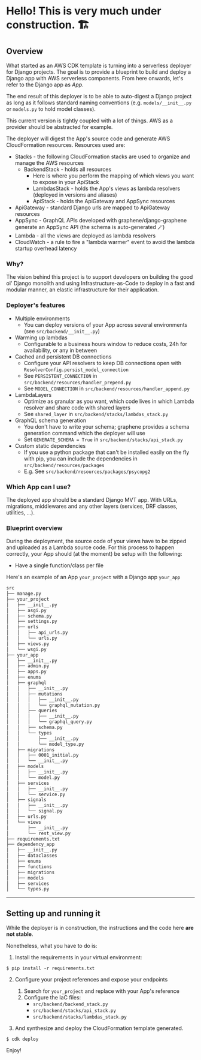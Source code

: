 # Hello! This is very much under construction. 🏗️

## Overview
What started as an AWS CDK template is turning into a serverless deployer for Django projects.
The goal is to provide a blueprint to build and deploy a Django app with AWS serverless components. From here onwards,
let's refer to the Django app as *App*.

The end result of this deployer is to be able to auto-digest a Django project as long as it follows standard naming 
conventions (e.g. `models/__init__.py` or `models.py` to hold model classes).

This current version is tightly coupled with a lot of things. AWS as a provider should be abstracted for example.

The deployer will digest the App's source code and generate AWS CloudFormation resources. Resources used are:
* Stacks - the following CloudFormation stacks are used to organize and manage the AWS resources
  * BackendStack - holds all resources
    * Here is where you perform the mapping of which views you want to expose in your ApiStack
    * LambdasStack - holds the App's views as lambda resolvers (deployed in versions and aliases)
    * ApiStack - holds the ApiGateway and AppSync resources
* ApiGateway - standard Django urls are mapped to ApiGateway resources
* AppSync - GraphQL APIs developed with graphene/django-graphene generate an AppSync API (the schema is auto-generated 🪄)
* Lambda - all the views are deployed as lambda resolvers
* CloudWatch - a rule to fire a "lambda warmer" event to avoid the lambda startup overhead latency


### Why?
The vision behind this project is to support developers on building the good ol' Django  monolith and using 
Infrastructure-as-Code to deploy in a fast and modular manner, an elastic infrastructure for their application.


### Deployer's features

* Multiple environments
  * You can deploy versions of your App across several environments (see `src/backend/__init__.py`)
* Warming up lambdas
  * Configurable to a business hours window to reduce costs, 24h for availability, or any in between
* Cached and persistent DB connections
  * Configure your API resolvers to keep DB connections open with `ResolverConfig.persist_model_connection`
  * See `PERSISTENT_CONNECTION` in `src/backend/resources/handler_prepend.py`
  * See `MODEL_CONNECTION` in `src/backend/resources/handler_append.py`
* LambdaLayers
  * Optimize as granular as you want, which code lives in which Lambda resolver and share code with shared layers
  * See `shared_layer` in `src/backend/stacks/lambdas_stack.py`
* GraphQL schema generation
  * You don't have to write your schema; graphene provides a schema generation command which the deployer will use
  * Set `GENERATE_SCHEMA = True` in `src/backend/stacks/api_stack.py`
* Custom static dependencies
  * If you use a python package that can't be installed easily on the fly with pip, you can include the dependencies in `src/backend/resources/packages`
  * E.g. See `src/backend/resources/packages/psycopg2`


### Which App can I use?
The deployed app should be a standard Django MVT app. With URLs, migrations, middlewares and any other layers (services,
DRF classes, utilities, ...).


### Blueprint overview
During the deployment, the source code of your views have to be zipped and uploaded as a Lambda source code. For this 
process to happen correctly, your App should (at the moment) be setup with the following:
* Have a single function/class per file

Here's an example of an App `your_project` with a Django app `your_app`
```bash
src
├── manage.py
├── your_project
│   ├── __init__.py
│   ├── asgi.py
│   ├── schema.py
│   ├── settings.py
│   ├── urls
│   │   ├── api_urls.py
│   │   └── urls.py
│   ├── views.py
│   └── wsgi.py
├── your_app
│   ├── __init__.py
│   ├── admin.py
│   ├── apps.py
│   ├── enums
│   ├── graphql
│   │   ├── __init__.py
│   │   ├── mutations
│   │   │   ├── __init__.py
│   │   │   └── graphql_mutation.py
│   │   ├── queries
│   │   │   ├── __init__.py
│   │   │   └── graphql_query.py
│   │   ├── schema.py
│   │   └── types
│   │       ├── __init__.py
│   │       └── model_type.py
│   ├── migrations
│   │   ├── 0001_initial.py
│   │   └── __init__.py
│   ├── models
│   │   ├── __init__.py
│   │   └── model.py
│   ├── services
│   │   ├── __init__.py
│   │   └── service.py
│   ├── signals
│   │   ├── __init__.py
│   │   └── signal.py
│   ├── urls.py
│   └── views
│       ├── __init__.py
│       └── rest_view.py
├── requirements.txt
├── dependency_app
│   ├── __init__.py
│   ├── dataclasses
│   ├── enums
│   ├── functions
│   ├── migrations
│   ├── models
│   ├── services
│   └── types.py
```

---

## Setting up and running it

While the deployer is in construction, the instructions and the code here **are not stable**.

Nonetheless, what you have to do is:

1. Install the requirements in your virtual environment:

```
$ pip install -r requirements.txt
```

2. Configure your project references and expose your endpoints
   1. Search for `your_project` and replace with your App's reference
   2. Configure the IaC files:
      * `src/backend/backend_stack.py`
      * `src/backend/stacks/api_stack.py`
      * `src/backend/stacks/lambdas_stack.py`

3. And synthesize and deploy the CloudFormation template generated.

```
$ cdk deploy
```

Enjoy!
